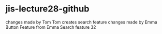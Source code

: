 # jis-lecture28-github
changes made by Tom
Tom creates search feature
changes made by Emma
Button Feature from Emma
Search feature 32
